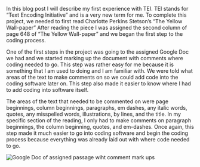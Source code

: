 In this blog post I will describe my first experience with TEI. TEI stands for “Text Encoding Initiative” and is a very new term for me. To complete this project, we needed to first read Charlotte Perkins Stetson’s “The Yellow Wall-paper” After reading the piece I was assigned the second column of page 648 of “The Yellow Wall-paper” and we began the first step to the coding process. 

One of the first steps in the project was going to the assigned Google Doc we had and we started marking up the document with comments where coding needed to go. This step was rather easy for me because it is something that I am used to doing and I am familiar with. We were told what areas of the text to make comments on so we could add code into the coding software later on. This step also made it easier to know where I had to add coding into software itself. 
  
The areas of the text that needed to be commented on were page beginnings, column beginnings, paragraphs, em dashes, any italic words, quotes, any misspelled words, illustrations, by lines, and the title. In my specific section of the reading, I only had to make comments on paragraph beginnings, the column beginning, quotes, and em-dashes. Once again, this step made it much easier to go into coding software and begin the coding process because everything was already laid out with where code needed to go. 

![Google Doc of assigned passage wiht comment mark ups](https://ashleybaradari.github.io/ashleybaradari/images/GoogleDoc.png)
